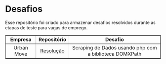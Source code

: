 # Desafios

Esse repositório foi criado para armazenar desafios resolvidos durante as etapas de teste para vagas de emprego.

<table border="1" cellpadding="1" cellspacing="1" style="max-width:600px">
	<tbody>
		<tr>
			<td style="text-align:center"><strong>Empresa</strong></td>
			<td style="text-align:center"><strong>Reposit&oacute;rio</strong></td>
			<td style="text-align:center"><strong>Desafio</strong></td>
		</tr>
		<tr>
			<td style="text-align:center">Urban Move</td>
			<td style="text-align:center"><a href="https://github.com/luiz-gabriel/desafios/tree/main/ubarn-move-estagio">Resolu&ccedil;&atilde;o</a></td>
			<td style="text-align:center">Scraping de Dados usando php com a biblioteca DOMXPath</td>
		</tr>
		<tr>
		</tr>
	</tbody>
</table>
